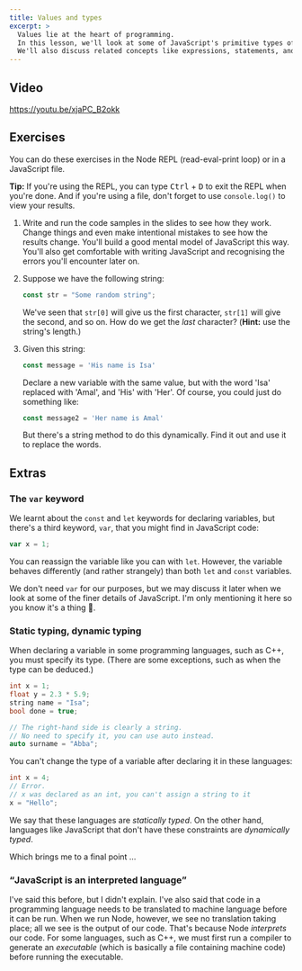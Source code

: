 ```yaml
---
title: Values and types
excerpt: >
  Values lie at the heart of programming.
  In this lesson, we'll look at some of JavaScript's primitive types of values and how to manipulate them.
  We'll also discuss related concepts like expressions, statements, and variables.
---
```


## Video

https://youtu.be/xjaPC_B2okk

## Exercises

You can do these exercises in the Node <abbr>REPL</abbr> (read-eval-print loop) or in a JavaScript file.

<div class="note note-info">

**Tip:** If you're using the REPL, you can type <kbd>Ctrl</kbd> + <kbd>D</kbd> to exit the REPL when you're done. And if you're using a file, don't forget to use `console.log()` to view your results.

</div>

1. Write and run the code samples in the slides to see how they work. Change things and even make intentional mistakes to see how the results change. You'll build a good mental model of JavaScript this way. You'll also get comfortable with writing JavaScript and recognising the errors you'll encounter later on.

1. Suppose we have the following string:
   ```js
   const str = "Some random string";
   ```
   We've seen that `str[0]` will give us the first character, `str[1]` will give the second, and so on. How do we get the _last_ character?
   (**Hint:** use the string's length.)

1. Given this string:
    ```js
    const message = 'His name is Isa'
    ```
    Declare a new variable with the same value, but with the word 'Isa' replaced with 'Amal', and 'His' with 'Her'. Of course, you could just do something like:
    ```js
    const message2 = 'Her name is Amal'
    ```
     But there's a string method to do this dynamically. Find it out and use it to replace the words.

## Extras

### The `var` keyword

We learnt about the `const` and `let` keywords for declaring variables, but there's a third keyword, `var`, that you might find in JavaScript code:

```js
var x = 1;
```

You can reassign the variable like you can with `let`. However, the variable behaves differently (and rather strangely) than both `let` and `const` variables.

We don't need `var` for our purposes, but we may discuss it later when we look at some of the finer details of JavaScript. I'm only mentioning it here so you know it's a thing 🙂.

### Static typing, dynamic typing

When declaring a variable in some programming languages, such as C++, you must specify its type. (There are some exceptions, such as when the type can be deduced.)

```c++
int x = 1;
float y = 2.3 * 5.9;
string name = "Isa";
bool done = true;

// The right-hand side is clearly a string.
// No need to specify it, you can use auto instead.
auto surname = "Abba";
```

You can't change the type of a variable after declaring it in these languages:

```c++
int x = 4;
// Error.
// x was declared as an int, you can't assign a string to it
x = "Hello";
```

We say that these languages are <i>statically typed</i>. On the other hand, languages like JavaScript that don't have these constraints are <i>dynamically typed</i>.

Which brings me to a final point &hellip;

### <q>JavaScript is an interpreted language</q>

I've said this before, but I didn't explain. I've also said that code in a programming language needs to be translated to machine language before it can be run. When we run Node, however, we see no translation taking place; all we see is the output of our code. That's because Node _interprets_ our code. For some languages, such as C++, we must first run a compiler to generate an <i>executable</i> (which is basically a file containing machine code) before running the executable.
